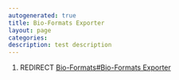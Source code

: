 ```yaml
---
autogenerated: true
title: Bio-Formats Exporter
layout: page
categories: 
description: test description
---
```


1.  REDIRECT [Bio-Formats\#Bio-Formats Exporter](Bio-Formats#Bio-Formats_Exporter)

